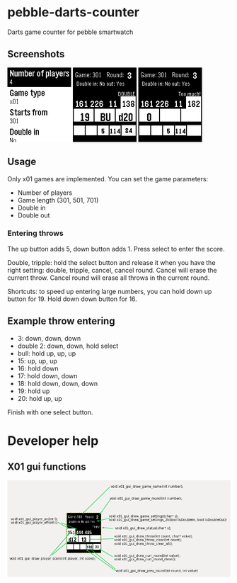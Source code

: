 # pebble-darts-counter
Darts game counter for pebble smartwatch

## Screenshots

![Game menu](https://raw.githubusercontent.com/vassdoki/pebble-darts-counter/master/pebble_screenshot_a_menu.png)
![Game screen 1](https://raw.githubusercontent.com/vassdoki/pebble-darts-counter/master/pebble_screenshot_b_throws.png)
![Game screen 2](https://raw.githubusercontent.com/vassdoki/pebble-darts-counter/master/pebble_screenshot_c_wrong_throw.png)

## Usage

Only x01 games are implemented. You can set the game parameters:

 * Number of players
 * Game length (301, 501, 701)
 * Double in
 * Double out

### Entering throws

The up button adds 5, down button adds 1. Press select to enter the score.

Double, tripple: hold the select button and release it when you have the
right setting: double, tripple, cancel, cancel round. Cancel will erase the current throw. Cancel round will
erase all throws in the current round.

Shortcuts: to speed up entering large numbers, you can hold down up button for 19.
Hold down down button for 16.

## Example throw entering

* 3: down, down, down
* double 2: down, down, hold select
* bull: hold up, up, up
* 15: up, up, up
* 16: hold down
* 17: hold down, down
* 18: hold down, down, down
* 19: hold up
* 20: hold up, up

Finish with one select button.

# Developer help

## X01 gui functions

![Game screen 2](https://raw.githubusercontent.com/vassdoki/pebble-darts-counter/master/x01_gui_h_guide.png)
